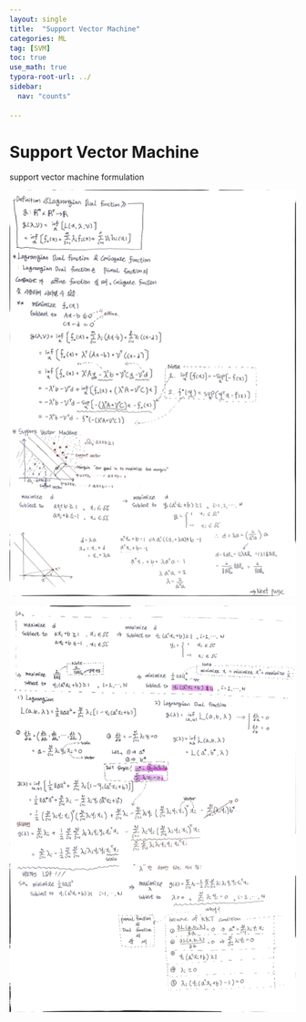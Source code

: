 ```yaml
---
layout: single
title:  "Support Vector Machine"
categories: ML
tag: [SVM]
toc: true
use_math: true
typora-root-url: ../
sidebar:
  nav: "counts"

---
```


# Support Vector Machine

support vector machine formulation

![svm_1](/images/2023-09-20-Support_Vector_Machine/svm_1-5228119.jpg)

![svm_2](/images/2023-09-20-Support_Vector_Machine/svm_2.jpg)
